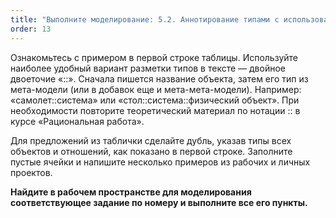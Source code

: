```yaml
---
title: "Выполните моделирование: 5.2. Аннотирование типами с использованием нотации ::"
order: 13
---
```




Ознакомьтесь с примером в первой строке таблицы. Используйте наиболее удобный вариант разметки типов в тексте — двойное двоеточие «::». Сначала пишется название объекта, затем его тип из мета-модели (или в добавок еще и мета-мета-модели). Например: «самолет::система» или «стол::система::физический объект». При необходимости повторите теоретический материал по нотации :: в курсе «Рациональная работа».

Для предложений из таблички сделайте дубль, указав типы всех объектов и отношений, как показано в первой строке. Заполните пустые ячейки и напишите несколько примеров из рабочих и личных проектов.

**Найдите в рабочем пространстве для моделирования соответствующее задание по номеру и выполните все его пункты.**


